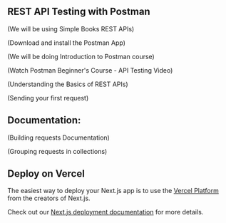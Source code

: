 ## REST API Testing with Postman

(We will be using Simple Books REST APIs)

(Download and install the Postman App)

(We will be doing Introduction to Postman course)

(Watch Postman Beginner's Course - API Testing Video)

(Understanding the Basics of REST APIs)

(Sending your first request)

## Documentation:

(Building requests Documentation)

(Grouping requests in collections)

## Deploy on Vercel

The easiest way to deploy your Next.js app is to use the [Vercel Platform](https://vercel.com/new?utm_medium=default-template&filter=next.js&utm_source=create-next-app&utm_campaign=create-next-app-readme) from the creators of Next.js.

Check out our [Next.js deployment documentation](https://nextjs.org/docs/deployment) for more details.
